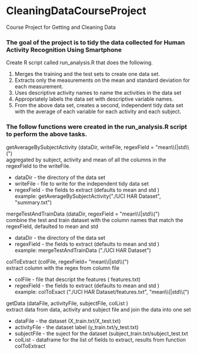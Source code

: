 # CleaningDataCourseProject
Course Project for Getting and Cleaning Data 

### The goal of the project is to tidy the data collected for Human Activity Recognition Using Smartphone

Create R script called run_analysis.R that does the following.
1) Merges the training and the test sets to create one data set.
2) Extracts only the measurements on the mean and standard deviation for each measurement.
3) Uses descriptive activity names to name the activities in the data set
4) Appropriately labels the data set with descriptive variable names.
5) From the above data set, creates a second, independent tidy data set with the average of each variable for each activity and each subject.


### The follow functions were created in the run_analysis.R script to perform the above tasks.

getAverageBySubjectActivity (dataDir, writeFile, regexField = "mean\\\\(|std\\\\(")   
aggregated by subject, activity and mean of all the columns in the regexField to the writeFile.
* dataDir - the directory of the data set
* writeFile - file to write for the independent tidy data set
* regexField - the fields to extract (defaults to mean and std )  
example:  getAverageBySubjectActivity("./UCI HAR Dataset", "summary.txt")

mergeTestAndTrainData (dataDir, regexField = "mean\\\\(|std\\\\(")  
combine the test and train dataset with the column names that match the regexField, defaulted to mean and std
* dataDir - the directory of the data set
* regexField - the fields to extract (defaults to mean and std )  
example:  mergeTestAndTrainData ("./UCI HAR Dataset")

colToExtract (colFile, regexField= "mean\\\\(|std\\\\(")  
extract column with the regex from column file
* colFile - file that descript the features ( features.txt)
* regexField - the fields to extract (defaults to mean and std )  
example:  colToExact ("./UCI HAR Dataset/features.txt", "mean\\\\(|std\\\\(")

getData (dataFile, activityFile, subjectFile, colList )  
extract data from data, activity and subject file and join the data into one set
* dataFile - the dataset (X_train.txt/X_test.txt)
* activityFile - the dataset label (y_train.txt/y_test.txt)
* subjectFile - the suject for the dataset (subject_train.txt/subject_test.txt
* colList - dataframe for the list of fields to extract, results from function colToExtract
